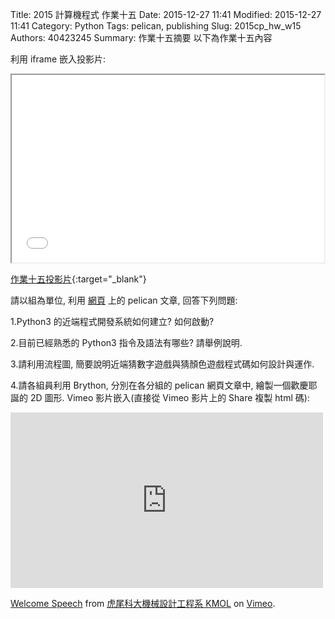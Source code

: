 Title: 2015 計算機程式 作業十五
Date: 2015-12-27 11:41
Modified: 2015-12-27 11:41
Category: Python
Tags: pelican, publishing
Slug: 2015cp_hw_w15
Authors: 40423245
Summary: 作業十五摘要
以下為作業十五內容

利用 iframe 嵌入投影片:

<iframe src="40423245_cp_w15.html" width="500" height="300"></iframe>

[作業十五投影片](40423245_cp_w15.html){:target="_blank"}

請以組為單位, 利用 <a href="https://github.com/2015fallhw/2015fallcpb/wiki/CP-W15-%E5%88%86%E7%B5%84%E5%A0%B1%E5%91%8A">網頁</a>
上的 pelican 文章, 回答下列問題:

1.Python3 的近端程式開發系統如何建立? 如何啟動?

2.目前已經熟悉的 Python3 指令及語法有哪些? 請舉例說明.

3.請利用流程圖, 簡要說明近端猜數字遊戲與猜顏色遊戲程式碼如何設計與運作.

4.請各組員利用 Brython, 分別在各分組的 pelican 網頁文章中, 繪製一個歡慶耶誕的 2D 圖形.
Vimeo 影片嵌入(直接從 Vimeo 影片上的 Share 複製 html 碼):

<iframe src="https://player.vimeo.com/video/137724068" width="500" height="281" frameborder="0" webkitallowfullscreen mozallowfullscreen allowfullscreen></iframe> <p><a href="https://vimeo.com/137724068">Welcome Speech</a> from <a href="https://vimeo.com/user24079973">虎尾科大機械設計工程系 KMOL</a> on <a href="https://vimeo.com">Vimeo</a>.</p>
